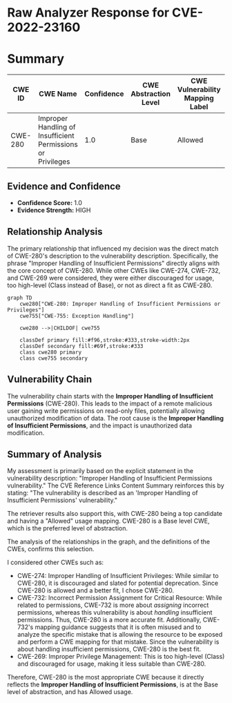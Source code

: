 # Raw Analyzer Response for CVE-2022-23160

# Summary
| CWE ID | CWE Name | Confidence | CWE Abstraction Level | CWE Vulnerability Mapping Label | CWE-Vulnerability Mapping Notes |
|---|---|---|---|---|---|
| CWE-280 | Improper Handling of Insufficient Permissions or Privileges | 1.0 | Base | Allowed | Primary CWE |

## Evidence and Confidence

*   **Confidence Score:** 1.0
*   **Evidence Strength:** HIGH

## Relationship Analysis
The primary relationship that influenced my decision was the direct match of CWE-280's description to the vulnerability description. Specifically, the phrase "Improper Handling of Insufficient Permissions" directly aligns with the core concept of CWE-280. While other CWEs like CWE-274, CWE-732, and CWE-269 were considered, they were either discouraged for usage, too high-level (Class instead of Base), or not as direct a fit as CWE-280.

```mermaid
graph TD
    cwe280["CWE-280: Improper Handling of Insufficient Permissions or Privileges"]
    cwe755["CWE-755: Exception Handling"]

    cwe280 -->|CHILDOF| cwe755
    
    classDef primary fill:#f96,stroke:#333,stroke-width:2px
    classDef secondary fill:#69f,stroke:#333
    class cwe280 primary
    class cwe755 secondary
```

## Vulnerability Chain
The vulnerability chain starts with the **Improper Handling of Insufficient Permissions** (CWE-280). This leads to the impact of a remote malicious user gaining write permissions on read-only files, potentially allowing unauthorized modification of data. The root cause is the **Improper Handling of Insufficient Permissions**, and the impact is unauthorized data modification.

## Summary of Analysis
My assessment is primarily based on the explicit statement in the vulnerability description: "Improper Handling of Insufficient Permissions vulnerability." The CVE Reference Links Content Summary reinforces this by stating: "The vulnerability is described as an 'Improper Handling of Insufficient Permissions' vulnerability."

The retriever results also support this, with CWE-280 being a top candidate and having a "Allowed" usage mapping. CWE-280 is a Base level CWE, which is the preferred level of abstraction.

The analysis of the relationships in the graph, and the definitions of the CWEs, confirms this selection.

I considered other CWEs such as:

*   CWE-274: Improper Handling of Insufficient Privileges: While similar to CWE-280, it is discouraged and slated for potential deprecation. Since CWE-280 is allowed and a better fit, I chose CWE-280.
*   CWE-732: Incorrect Permission Assignment for Critical Resource: While related to permissions, CWE-732 is more about *assigning* incorrect permissions, whereas this vulnerability is about *handling* insufficient permissions. Thus, CWE-280 is a more accurate fit. Additionally, CWE-732's mapping guidance suggests that it is often misused and to analyze the specific mistake that is allowing the resource to be exposed and perform a CWE mapping for that mistake. Since the vulnerability is about handling insufficient permissions, CWE-280 is the best fit.
*   CWE-269: Improper Privilege Management: This is too high-level (Class) and discouraged for usage, making it less suitable than CWE-280.

Therefore, CWE-280 is the most appropriate CWE because it directly reflects the **Improper Handling of Insufficient Permissions**, is at the Base level of abstraction, and has Allowed usage.
